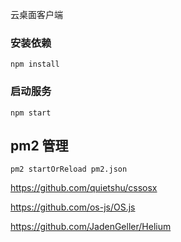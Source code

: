 
云桌面客户端

### 安装依赖

```
npm install
```

### 启动服务

```
npm start
```

## pm2 管理


```
pm2 startOrReload pm2.json
```


https://github.com/quietshu/cssosx

https://github.com/os-js/OS.js

https://github.com/JadenGeller/Helium